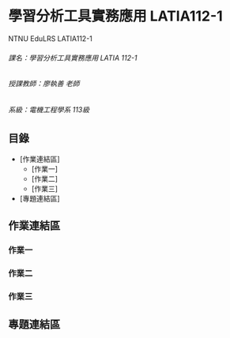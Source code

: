 # 學習分析工具實務應用 LATIA112-1
NTNU EduLRS LATIA112-1
###### 課名：學習分析工具實務應用 LATIA 112-1
###### 授課教師：廖執善 老師
###### 系級：電機工程學系 113級

## 目錄
* [作業連結區]
  * [作業一]
  * [作業二]
  * [作業三]
* [專題連結區]

## 作業連結區
### 作業一
### 作業二
### 作業三

## 專題連結區
